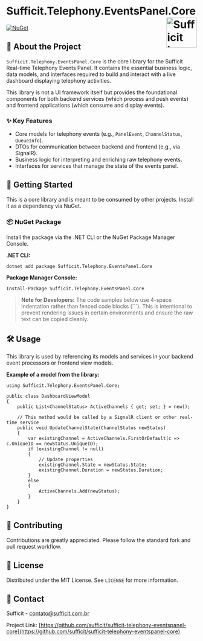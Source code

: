 <h1>
  Sufficit.Telephony.EventsPanel.Core
  <a href="[https://github.com/sufficit/sufficit](https://github.com/sufficit/sufficit)"><img src="[https://avatars.githubusercontent.com/u/66928451?s=200&v=4](https://avatars.githubusercontent.com/u/66928451?s=200&v=4)" alt="Sufficit Logo" width="80" align="right"></a>
</h1>

[![NuGet](https://img.shields.io/nuget/v/Sufficit.Telephony.EventsPanel.Core.svg)]([https://www.nuget.org/packages/Sufficit.Telephony.EventsPanel.Core/](https://www.nuget.org/packages/Sufficit.Telephony.EventsPanel.Core/))

## 📖 About the Project

`Sufficit.Telephony.EventsPanel.Core` is the core library for the Sufficit Real-time Telephony Events Panel. It contains the essential business logic, data models, and interfaces required to build and interact with a live dashboard displaying telephony activities.

This library is not a UI framework itself but provides the foundational components for both backend services (which process and push events) and frontend applications (which consume and display events).

### ✨ Key Features

* Core models for telephony events (e.g., `PanelEvent`, `ChannelStatus`, `QueueInfo`).
* DTOs for communication between backend and frontend (e.g., via SignalR).
* Business logic for interpreting and enriching raw telephony events.
* Interfaces for services that manage the state of the events panel.

## 🚀 Getting Started

This is a core library and is meant to be consumed by other projects. Install it as a dependency via NuGet.

### 📦 NuGet Package

Install the package via the .NET CLI or the NuGet Package Manager Console.

**.NET CLI:**

    dotnet add package Sufficit.Telephony.EventsPanel.Core

**Package Manager Console:**

    Install-Package Sufficit.Telephony.EventsPanel.Core

> **Note for Developers:** The code samples below use 4-space indentation rather than fenced code blocks (```). This is intentional to prevent rendering issues in certain environments and ensure the raw text can be copied cleanly.

## 🛠️ Usage

This library is used by referencing its models and services in your backend event processors or frontend view models.

**Example of a model from the library:**

    using Sufficit.Telephony.EventsPanel.Core;

    public class DashboardViewModel
    {
        public List<ChannelStatus> ActiveChannels { get; set; } = new();

        // This method would be called by a SignalR client or other real-time service
        public void UpdateChannelState(ChannelStatus newStatus)
        {
            var existingChannel = ActiveChannels.FirstOrDefault(c => c.UniqueID == newStatus.UniqueID);
            if (existingChannel != null)
            {
                // Update properties
                existingChannel.State = newStatus.State;
                existingChannel.Duration = newStatus.Duration;
            }
            else
            {
                ActiveChannels.Add(newStatus);
            }
        }
    }

## 🤝 Contributing

Contributions are greatly appreciated. Please follow the standard fork and pull request workflow.

## 📄 License

Distributed under the MIT License. See `LICENSE` for more information.

## 📧 Contact

Sufficit - [contato@sufficit.com.br](mailto:contato@sufficit.com.br)

Project Link: [https://github.com/sufficit/sufficit-telephony-eventspanel-core](https://github.com/sufficit/sufficit-telephony-eventspanel-core)